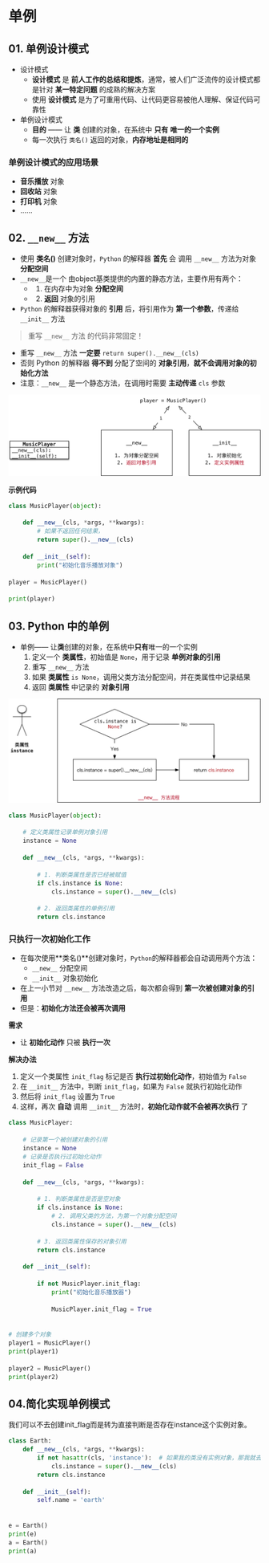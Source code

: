 # 单例

## 01. 单例设计模式

-   设计模式
    -   **设计模式** 是 **前人工作的总结和提炼**，通常，被人们广泛流传的设计模式都是针对 **某一特定问题** 的成熟的解决方案
    -   使用 **设计模式** 是为了可重用代码、让代码更容易被他人理解、保证代码可靠性
-   单例设计模式
    -   **目的** —— 让 **类** 创建的对象，在系统中 **只有** **唯一的一个实例**
    -   每一次执行 `类名()` 返回的对象，**内存地址是相同的**

### 单例设计模式的应用场景

-   **音乐播放** 对象
-   **回收站** 对象
-   **打印机** 对象
-   ……

## 02. `__new__` 方法

-   使用 **类名()** 创建对象时，`Python` 的解释器 **首先** 会 调用 `__new__` 方法为对象 **分配空间**
-   `__new__`是一个 由object基类提供的内置的静态方法，主要作用有两个：
    -   1) 在内存中为对象 **分配空间**
    -   2) **返回** 对象的引用
-   `Python` 的解释器获得对象的 **引用** 后，将引用作为 **第一个参数**，传递给 `__init__` 方法

>   重写 `__new__` 方法 的代码非常固定！

-   重写 `__new__` 方法 **一定要** `return super().__new__(cls)`
-   否则 Python 的解释器 **得不到** 分配了空间的 **对象引用**，**就不会调用对象的初始化方法**
-   注意：`__new__` 是一个静态方法，在调用时需要 **主动传递** `cls` 参数

![022_对象分配空间和初始化](imgs/022_对象分配空间和初始化.png)

**示例代码**

```python
class MusicPlayer(object):

    def __new__(cls, *args, **kwargs):
        # 如果不返回任何结果，
        return super().__new__(cls)

    def __init__(self):
        print("初始化音乐播放对象")

player = MusicPlayer()

print(player)
```

## 03. Python 中的单例

-   单例—— 让**类**创建的对象，在系统中**只有**唯一的一个实例
    1.  定义一个 **类属性**，初始值是 `None`，用于记录 **单例对象的引用**
    2.  重写 `__new__` 方法
    3.  如果 **类属性** `is None`，调用父类方法分配空间，并在类属性中记录结果
    4.  返回 **类属性** 中记录的 **对象引用**

![023_单例流程](imgs/023_单例流程.png)

```python
class MusicPlayer(object):

    # 定义类属性记录单例对象引用
    instance = None

    def __new__(cls, *args, **kwargs):

        # 1. 判断类属性是否已经被赋值
        if cls.instance is None:
            cls.instance = super().__new__(cls)

        # 2. 返回类属性的单例引用
        return cls.instance
```

### 只执行一次初始化工作

-   在每次使用**类名()**创建对象时，`Python`的解释器都会自动调用两个方法：
    -   `__new__` 分配空间
    -   `__init__` 对象初始化
-   在上一小节对 `__new__` 方法改造之后，每次都会得到 **第一次被创建对象的引用**
-   但是：**初始化方法还会被再次调用**

**需求**

-   让 **初始化动作** 只被 **执行一次**

**解决办法**

1.  定义一个类属性 `init_flag` 标记是否 **执行过初始化动作**，初始值为 `False`
2.  在 `__init__` 方法中，判断 `init_flag`，如果为 `False` 就执行初始化动作
3.  然后将 `init_flag` 设置为 `True`
4.  这样，再次 **自动** 调用 `__init__` 方法时，**初始化动作就不会被再次执行** 了

```python
class MusicPlayer:

    # 记录第一个被创建对象的引用
    instance = None
    # 记录是否执行过初始化动作
    init_flag = False

    def __new__(cls, *args, **kwargs):

        # 1. 判断类属性是否是空对象
        if cls.instance is None:
            # 2. 调用父类的方法，为第一个对象分配空间
            cls.instance = super().__new__(cls)

        # 3. 返回类属性保存的对象引用
        return cls.instance

    def __init__(self):

        if not MusicPlayer.init_flag:
            print("初始化音乐播放器")

            MusicPlayer.init_flag = True


# 创建多个对象
player1 = MusicPlayer()
print(player1)

player2 = MusicPlayer()
print(player2)
```

## 04.简化实现单例模式

我们可以不去创建init_flag而是转为直接判断是否存在instance这个实例对象。

```python
class Earth:
    def __new__(cls, *args, **kwargs):
        if not hasattr(cls, 'instance'):  # 如果我的类没有实例对象，那我就去new一个实例对象
            cls.instance = super().__new__(cls)
        return cls.instance

    def __init__(self):
        self.name = 'earth'


e = Earth()
print(e)
a = Earth()
print(a)
```

